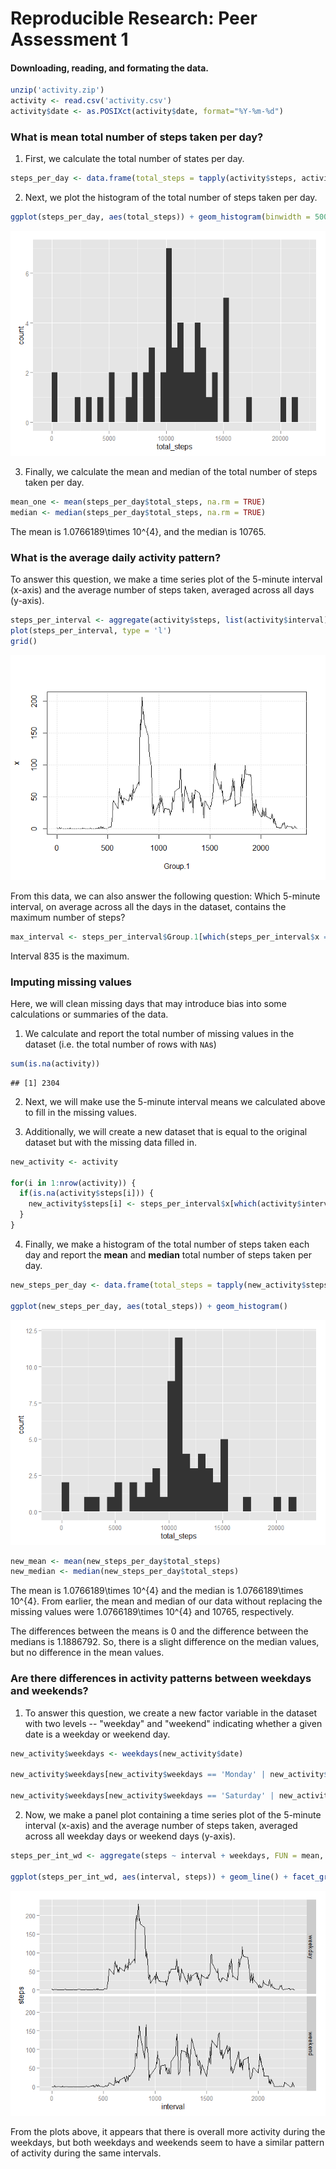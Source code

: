 # Reproducible Research: Peer Assessment 1



#### Downloading, reading, and formating the data.


```r
unzip('activity.zip')
activity <- read.csv('activity.csv')
activity$date <- as.POSIXct(activity$date, format="%Y-%m-%d")
```

### What is mean total number of steps taken per day?

1. First, we calculate the total number of states per day.


```r
steps_per_day <- data.frame(total_steps = tapply(activity$steps, activity$date, sum))
```

2. Next, we plot the histogram of the total number of steps taken per day.


```r
ggplot(steps_per_day, aes(total_steps)) + geom_histogram(binwidth = 500)
```

![](PA1_template_files/figure-html/histogram_one-1.png) 

3. Finally, we calculate the mean and median of the total number of steps taken per day.


```r
mean_one <- mean(steps_per_day$total_steps, na.rm = TRUE)
median <- median(steps_per_day$total_steps, na.rm = TRUE)
```
  
The mean is 1.0766189\times 10^{4}, and the median is 10765.

### What is the average daily activity pattern?

To answer this question, we make a time series plot of the 5-minute interval (x-axis) and the average number of steps taken, averaged across all days (y-axis).


```r
steps_per_interval <- aggregate(activity$steps, list(activity$interval), mean, na.rm = TRUE)
plot(steps_per_interval, type = 'l')
grid()
```

![](PA1_template_files/figure-html/by_interval-1.png) 

From this data, we can also answer the following question:
Which 5-minute interval, on average across all the days in the dataset, contains the maximum number of steps?


```r
max_interval <- steps_per_interval$Group.1[which(steps_per_interval$x == max(steps_per_interval$x))]
```

Interval 835 is the maximum.

### Imputing missing values

Here, we will clean missing days that may introduce bias into some calculations or summaries of the data.

1. We calculate and report the total number of missing values in the dataset (i.e. the total number of rows with `NA`s)


```r
sum(is.na(activity))
```

```
## [1] 2304
```

2. Next, we will make use the 5-minute interval means we calculated above to fill in the missing values.

3. Additionally, we will create a new dataset that is equal to the original dataset but with the missing data filled in.


```r
new_activity <- activity

for(i in 1:nrow(activity)) {
  if(is.na(activity$steps[i])) {
    new_activity$steps[i] <- steps_per_interval$x[which(activity$interval[i] == steps_per_interval$Group.1)]
  }
}
```

4. Finally, we make a histogram of the total number of steps taken each day and report the **mean** and **median** total number of steps taken per day. 


```r
new_steps_per_day <- data.frame(total_steps = tapply(new_activity$steps, new_activity$date, sum))

ggplot(new_steps_per_day, aes(total_steps)) + geom_histogram()
```

![](PA1_template_files/figure-html/hist_two-1.png) 


```r
new_mean <- mean(new_steps_per_day$total_steps)
new_median <- median(new_steps_per_day$total_steps)
```

The mean is 1.0766189\times 10^{4} and the median is 1.0766189\times 10^{4}.
From earlier, the mean and median of our data without replacing the missing values were 1.0766189\times 10^{4} and 10765, respectively.

The differences between the means is 0 and the difference between the medians is 1.1886792. So, there is a slight difference on the median values, but no difference in the mean values.

### Are there differences in activity patterns between weekdays and weekends?

1. To answer this question, we create a new factor variable in the dataset with two levels -- "weekday" and "weekend" indicating whether a given date is a weekday or weekend day.


```r
new_activity$weekdays <- weekdays(new_activity$date)

new_activity$weekdays[new_activity$weekdays == 'Monday' | new_activity$weekdays == 'Tuesday' | new_activity$weekdays == 'Wednesday' | new_activity$weekdays == 'Thursday' | new_activity$weekdays == 'Friday'] <- 'weekday'

new_activity$weekdays[new_activity$weekdays == 'Saturday' | new_activity$weekdays == 'Sunday'] <- 'weekend'
```

2. Now, we make a panel plot containing a time series plot of the 5-minute interval (x-axis) and the average number of steps taken, averaged across all weekday days or weekend days (y-axis).


```r
steps_per_int_wd <- aggregate(steps ~ interval + weekdays, FUN = mean, data = new_activity)

ggplot(steps_per_int_wd, aes(interval, steps)) + geom_line() + facet_grid(weekdays~.)
```

![](PA1_template_files/figure-html/plot_by_day-1.png) 

From the plots above, it appears that there is overall more activity during the weekdays, but both weekdays and weekends seem to have a similar pattern of activity during the same intervals.
